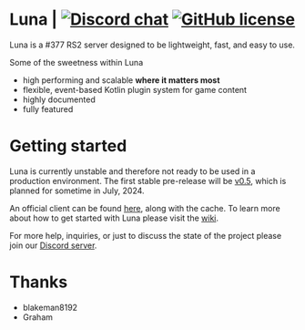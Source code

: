 # Luna | [![Discord chat](https://img.shields.io/discord/1235328604506685551)](https://discord.gg/bqkGY7cmVX) [![GitHub license](https://img.shields.io/badge/license-MIT-blue.svg)](https://raw.githubusercontent.com/lare96/luna/master/LICENSE.txt)
Luna is a #377 RS2 server designed to be lightweight, fast, and easy to use.

Some of the sweetness within Luna
- high performing and scalable <b>where it matters most</b>
- flexible, event-based Kotlin plugin system for game content
- highly documented
- fully featured

# Getting started
Luna is currently unstable and therefore not ready to be used in a production environment. The first stable pre-release will be [v0.5](https://github.com/luna-rs/luna/milestone/3), which is planned for sometime in July, 2024.

An official client can be found [here](https://gitlab.com/lare96/luna-client), along with the cache. To learn more about how to get started with Luna please visit the [wiki](https://github.com/luna-rs/luna/wiki).

For more help, inquiries, or just to discuss the state of the project please join our [Discord server](https://discord.gg/bqkGY7cmVX).

# Thanks
- blakeman8192 
- Graham
